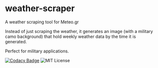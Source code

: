 # weather-scraper
A weather scraping tool for Meteo.gr

Instead of just scraping the weather, it generates an image (with a military camo background) that hold weekly weather data by the time it is generated. 

Perfect for military applications.

[![Codacy Badge](https://api.codacy.com/project/badge/Grade/adff91a0cf8948188c97356c23020d9a)](https://www.codacy.com/manual/CheatModeON/weather-scrapper?utm_source=github.com&amp;utm_medium=referral&amp;utm_content=CheatModeON/weather-scrapper&amp;utm_campaign=Badge_Grade)
![MIT License](https://img.shields.io/github/license/CheatModeON/weather-scraper)
